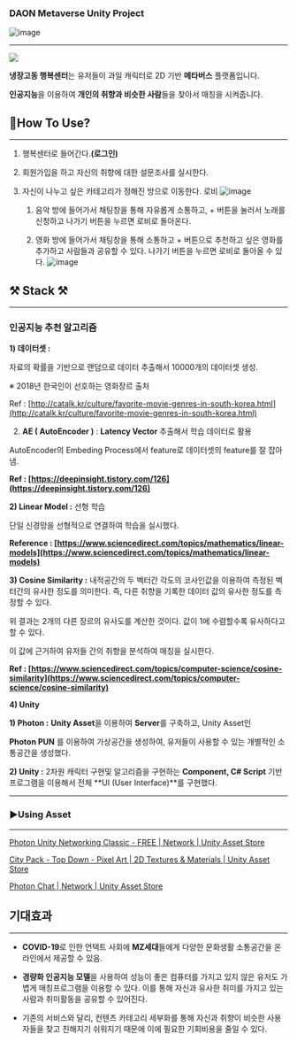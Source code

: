 
### DAON Metaverse Unity Project
![image](https://user-images.githubusercontent.com/54030889/185741419-35f34f4b-8398-4113-8309-07916f03169b.png)

---

![](https://s3-us-west-2.amazonaws.com/secure.notion-static.com/176fc804-93da-4eab-b6c8-5aaa3b74951f/Main_Logo.jpg)

**냉장고동 행복센터**는 유저들이 과일 캐릭터로 2D 기반 **메타버스** 플랫폼입니다.

**인공지능**을 이용하여 **개인의 취향과 비슷한 사람**들을 찾아서 매칭을 시켜줍니다.

## 🤔How To Use?

---

1. 행복센터로 들어간다.**(로그인)**
2. 회원가입을 하고 자신의 취향에 대한 설문조사를 실시한다.
3. 자신이 나누고 싶은 카테고리가 정해진 방으로 이동한다.
  로비  ![image](https://user-images.githubusercontent.com/54030889/185741432-2c0229ed-87de-406e-94a3-e314a28e0c77.png)


    1) 음악 방에 들어가서 채팅창을 통해 자유롭게 소통하고, + 버튼을 눌러서 노래를 신청하고 나가기 버튼을 누르면 로비로 돌아온다.

    2) 영화 방에 들어가서 채팅창을 통해 소통하고 + 버튼으로 추천하고 싶은 영화를 추가하고 사람들과 공유할 수 있다. 나가기 버튼을 누르면 로비로 돌아올 수 있다.
    ![image](https://user-images.githubusercontent.com/54030889/185741442-85f9da3f-7560-47ee-ac00-7aac39f9efb5.png)


## ⚒️ Stack ⚒️

---

### 인공지능 추천 알고리즘

**1) 데이터셋 :**

자료의 확률을 기반으로 랜덤으로 데이터 추출해서 10000개의 데이터셋 생성.

※ 2018년 한국인이 선호하는 영화장르 출처

Ref : [http://catalk.kr/culture/favorite-movie-genres-in-south-korea.html](http://catalk.kr/culture/favorite-movie-genres-in-south-korea.html)

2) **AE ( AutoEncoder )** : **Latency Vector** 추출해서 학습 데이터로 활용

AutoEncoder의 Embeding Process에서 feature로 데이터셋의 feature를 잘 잡아냄.

**Ref : [https://deepinsight.tistory.com/126](https://deepinsight.tistory.com/126)**

**2) Linear Model :** 선형 학습

단일 신경망을 선형적으로 연결하여 학습을 실시했다.

**Reference : [https://www.sciencedirect.com/topics/mathematics/linear-models](https://www.sciencedirect.com/topics/mathematics/linear-models)**

**3) Cosine Similarity :**  내적공간의 두 벡터간 각도의 코사인값을 이용하여 측정된 벡터간의 유사한 정도를 의미한다. 즉, 다른 취향을 기록한 데이터 값의 유사한 정도를 측정할 수 있다.

위 결과는 2개의 다른 장르의 유사도를 계산한 것이다. 값이 1에 수렴할수록 유사하다고 할 수 있다.


이 값에 근거하여 유저들 간의 취향을 분석하여 매칭을 실시한다.

**Ref : [https://www.sciencedirect.com/topics/computer-science/cosine-similarity](https://www.sciencedirect.com/topics/computer-science/cosine-similarity)**

**4) Unity**

**1) Photon :** **Unity Asset**을 이용하여 **Server**를 구축하고, Unity Asset인

**Photon PUN** 를 이용하여 가상공간을 생성하여, 유저들이 사용할 수 있는 개별적인 소통공간을 생성했다.

**2) Unity :** 2차원 캐릭터 구현및 알고리즘을 구현하는 **Component, C# Script** 기반 프로그램을 이용해서 전체 **UI (User Interface)**를 구현했다.

---

### ▶️Using Asset

---

[Photon Unity Networking Classic - FREE | Network | Unity Asset Store](https://assetstore.unity.com/packages/tools/network/photon-unity-networking-classic-free-1786)

[City Pack - Top Down - Pixel Art | 2D Textures & Materials | Unity Asset Store](https://assetstore.unity.com/packages/2d/textures-materials/city-pack-top-down-pixel-art-195403)

[Photon Chat | Network | Unity Asset Store](https://assetstore.unity.com/packages/tools/network/photon-chat-45334)

## 기대효과

---

- **COVID-19**로 인한 언택트 사회에 **MZ세대**들에게 다양한 문화생활 소통공간을 온라인에서 제공할 수 있음.

- **경량화 인공지능 모델**을 사용하여 성능이 좋은 컴퓨터를 가지고 있지 않은 유저도 가볍게 매칭프로그램을 이용할 수 있다. 이를 통해 자신과 유사한 취미를 가지고 있는 사람과 취미활동을 공유할 수 있어진다.

- 기존의 서비스와 달리, 컨텐츠 카테고리 세부화를 통해 자신과 취향이 비슷한 사용자들을 찾고 친해지기 쉬워지기 때문에 이에 필요한 기회비용을 줄일 수 있다.

